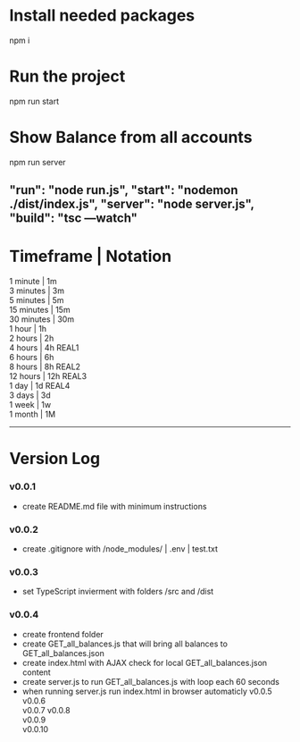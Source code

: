 
# Install needed packages
npm i
# Run the project
npm run start
# Show Balance from all accounts
npm run server

"run": "node run.js",
"start": "nodemon ./dist/index.js",
"server": "node server.js",
"build": "tsc —watch"
---

# Timeframe   |   Notation
1 minute     |   1m  
3 minutes    |   3m  
5 minutes    |   5m  
15 minutes   |   15m  
30 minutes   |   30m  
1 hour       |   1h  
2 hours      |   2h  
4 hours      |   4h      REAL1  
6 hours      |   6h  
8 hours      |   8h      REAL2  
12 hours     |   12h     REAL3  
1 day        |   1d      REAL4  
3 days       |   3d  
1 week       |   1w  
1 month      |   1M

---

# Version Log

### v0.0.1
- create README.md file with minimum instructions
### v0.0.2
- create .gitignore with /node_modules/ | .env | test.txt
### v0.0.3 
- set TypeScript invierment with folders /src and /dist
### v0.0.4 
- create frontend folder
- create GET_all_balances.js that will bring all balances to GET_all_balances.json
- create index.html with AJAX check for local GET_all_balances.json content
- create server.js to run GET_all_balances.js with loop each 60 seconds
- when running server.js run index.html in browser automaticly 
v0.0.5    
v0.0.6    
v0.0.7 
v0.0.8    
v0.0.9    
v0.0.10   
